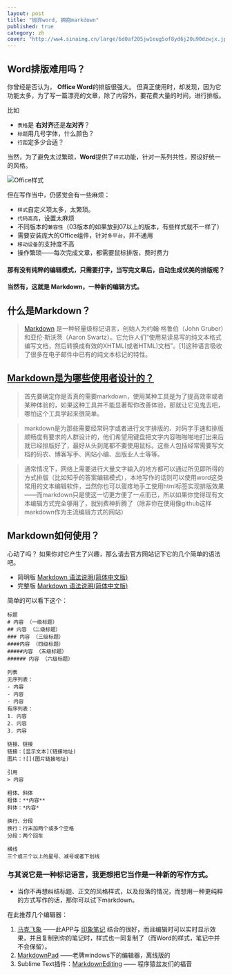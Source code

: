 ```yaml
---
layout: post
title: "抛弃word, 拥抱markdown"
published: true
category: zh
cover: "http://ww4.sinaimg.cn/large/6d0af205jw1eug5of8yd6j20u90dzwjx.jpg"
---
```


## Word排版难用吗？

你曾经是否认为， **Office Word**的排版很强大。 但真正使用时，却发现，因为它功能太多，为了写一篇漂亮的文章，除了内容外，要花费大量的时间，进行排版。

比如  

- `表格`是 **右对齐**还是**左对齐**？
- `标题`用几号字体，什么颜色？
- `行距`定多少合适？

当然，为了避免太过繁琐，**Word**提供了`样式`功能，针对一系列共性，预设好统一的风格。  

![Office样式](http://www.gcpowertools.com.cn/products/img/screenshots/winforms/winforms_ribbon_showoff.png)

但在写作当中，仍感觉会有一些麻烦：  

- `样式`自定义项太多，太繁琐。
- `代码高亮`，设置太麻烦
- 不同版本的`兼容性`（03版本的如果放到07以上的版本，有些样式就不一样了）
- 需要安装庞大的Office组件，针对`多平台`，并不通用
- `移动设备`的支持度不高
- 操作繁琐——每次完成文章，都需要鼠标排版，费时费力

#### 那有没有纯粹的编辑模式，只需要打字，当写完文章后，自动生成优美的排版呢？

#### 当然有，这就是 **Markdown**，一种新的编辑方式。

## 什么是Markdown？

> [Markdown](http://zh.wikipedia.org/wiki/Markdown) 是一种轻量级标记语言，创始人为约翰·格鲁伯（John Gruber）和亚伦·斯沃茨（Aaron Swartz）。它允许人们“使用易读易写的纯文本格式编写文档，然后转换成有效的XHTML(或者HTML)文档”。[1]这种语言吸收了很多在电子邮件中已有的纯文本标记的特性。

## [Markdown是为哪些使用者设计的？](http://www.zhihu.com/question/20409634)

> 首先要确定你是否真的需要markdown，使用某种工具是为了提高效率或者某种体验的，如果这种工具并不能显著帮你改善体验，那就让它见鬼去吧，哪怕这个工具学起来很简单。

> markdown是为那些需要经常码字或者进行文字排版的、对码字手速和排版顺畅度有要求的人群设计的，他们希望用键盘把文字内容啪啪啪地打出来后就已经排版好了，最好从头到尾都不要使用鼠标。这些人包括经常需要写文档的码农、博客写手、网站小编、出版业人士等等。

> 通常情况下，网络上需要进行大量文字输入的地方都可以通过所见即所得的方式排版（比如知乎的答案编辑模式），本地写作的话则可以使用word这类常用的文本编辑软件，当然你也可以蛋疼地手工使用html标签实现排版效果——而markdown只是使这一切更方便了一点而已，所以如果你觉得现有文本编辑方式完全够用了，就别费神折腾了（除非你在使用像github这样markdown作为主流编辑方式的网站）

## Markdown如何使用？

心动了吗？ 
如果你对它产生了兴趣，那么请去官方网站记下它的几个简单的语法吧。  

- 简明版 [Markdown 语法说明(简体中文版)](http://wowubuntu.com/markdown/basic.html)
- 完整版 [Markdown 语法说明(简体中文版)](http://wowubuntu.com/markdown/index.html)

简单的可以看下这个：  

~~~
标题
# 内容 （一级标题）
## 内容 （二级标题）
### 内容 （三级标题）
####内容 （四级标题）
#####内容 （五级标题）
###### 内容 （六级标题）

列表
无序列表：
- 内容
- 内容
- 内容
有序列表：
1. 内容
2. 内容
3. 内容

链接、链接
链接：[显示文本](链接地址)
图片：![](图片链接地址)

引用
> 内容

粗体、斜体
粗体：**内容**
斜体：*内容*

换行、分段
换行：行末加两个或多个空格
分段：两个回车

横线
三个或三个以上的星号、减号或者下划线
~~~

### 与其说它是一种标记语言，我更想把它当作是一种新的写作方式。 

- 当你不再想纠结标题、正文的风格样式，以及段落的情况，而想用一种更纯粹的方式写作的话，那你可以试下markdown。

在此推荐几个编辑器：  

1. [马克飞象](http://maxiang.info/) ——此APP与 [印象笔记](www.yinxiang.com) 结合的很好，而且编辑时可以实时显示效果，并且复制到你的笔记时，样式也一同复制了（而Word的样式，笔记中并不会保留）。
2. [MarkdownPad](markdownpad.com) ——老牌windows下的编辑器，离线版的
3. Sublime Text插件：[MarkdownEditing](https://sublime.wbond.net/packages/MarkdownEditing‎
) —— 程序猿盆友们的福音

